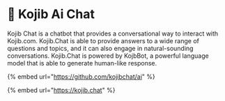 # 🤖 Kojib Ai Chat

Kojib Chat is a chatbot that provides a conversational way to interact with Kojib.com. Kojib.Chat is able to provide answers to a wide range of questions and topics, and it can also engage in natural-sounding conversations. Kojib.Chat is powered by KojbBot, a powerful language model that is able to generate human-like response.&#x20;

{% embed url="https://github.com/kojibchat/ai" %}

{% embed url="https://kojib.chat" %}
